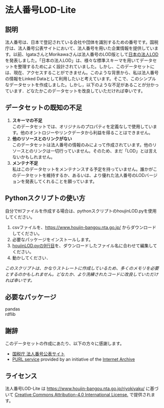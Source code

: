 # 法人番号LOD-Lite
## 説明
法人番号は、日本で登記されている会社や団体を識別するための番号です。国税庁は、法人番号公表サイトにおいて、法人番号を用いた企業情報を提供しています。以前、IgataさんとMorikawaさんは法人番号のLOD版として[日本の法人LOD](http://idea.linkdata.org/idea/idea1s1417i)を発表しました。「日本の法人LOD」は、様々な標準スキーマを用いてデータセットを整理するためによく設計されていました。しかし、このデータセットには、現在、アクセスすることができません。このような背景から、私は法人番号の情報をLinked Dataとして利用したいと考えています。そこで、このシンプルなデータセットを作成しました。しかし，以下のような不足があることが分かっています．どなたかこのデータセットを改良していただければ幸いです。

## データセットの既知の不足
1. **スキーマの不足**  
   このデータセットでは、オリジナルのプロパティを定義なしで使用しています。他のオントロジーやリンクデータから利益を得ることはできません。
2. **他のリソースとのリンクがない**  
   このデータセットは法人番号の情報のみによって作成されています。他のリソースとのリンクは一切行っていません。そのため、まだ「LOD」とは言えないかもしれません。
3. **メンテナ不足**  
   私はこのデータセットをメンテナンスする予定を持っていません。誰かがこのデータセットを維持するか、あるいは、より優れた法人番号のLODバージョンを発表してくれることを願っています。 

## Pythonスクリプトの使い方

自分でttlファイルを作成する場合は、pythonスクリプトのhoujinLOD.pyを使用してください。
1. csvファイルを、https://www.houjin-bangou.nta.go.jp/ からダウンロードしてください。 
2. 必要なパッケージをインストールします。
3. [houjinLOD.pyの9行目](https://github.com/s246wv/houjin-bangou-LOD-Lite/blob/98ce1b75d8462f40ed17de9a5afb657f4bd5e21b/houjinLOD.py#L9)を、ダウンロードしたファイル名に合わせて編集してください。
4. 動かしてください．

*このスクリプトは、かなりストレートに作成しているため、多くのメモリを必要とするのかもしれません。どなたか、より洗練されたコードに改良していただければ幸いです。*

## 必要なパッケージ
pandas  
rdflib  

## 謝辞
このデータセットの作成にあたり、以下の方々に感謝します。

- [国税庁 法人番号公表サイト](https://www.houjin-bangou.nta.go.jp/)
- [PURL service](https://purl.archive.org/) provided by an initiative of the [Internet Archive](http://archive.org/)

## ライセンス 
法人番号LOD-Lite は https://www.houjin-bangou.nta.go.jp/riyokiyaku/ に基づいて [Creative Commons Attribution-4.0 International License.](https://creativecommons.org/licenses/by/4.0/) で提供されます。
